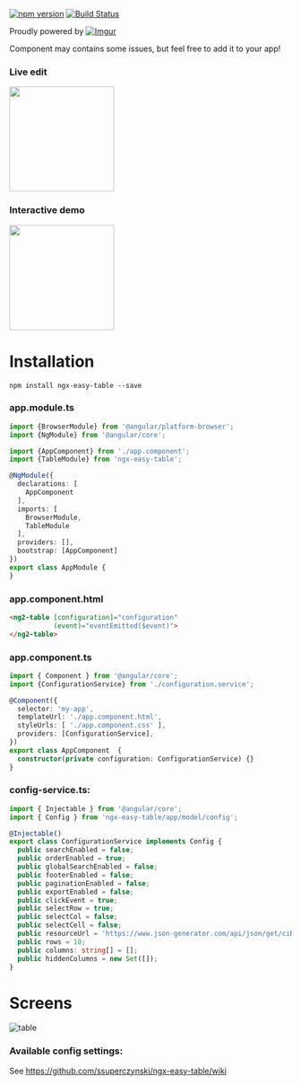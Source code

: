 [![npm version](https://badge.fury.io/js/ngx-easy-table.svg)](https://badge.fury.io/js/ngx-easy-table)
[![Build Status](https://travis-ci.org/ssuperczynski/ngx-easy-table.svg?branch=master)](https://travis-ci.org/ssuperczynski/ngx-easy-table)

Proudly powered by [![Imgur](http://i.imgur.com/qbbb6ah.png)](http://espeo.eu/)

Component may contains some issues, but feel free to add it to your app!

### Live edit
<a href="https://stackblitz.com/edit/angular-5gsg43?embed=1&file=app/app.component.ts">
<img width="187" src="https://github.com/gothinkster/realworld/raw/master/media/edit_on_blitz.png?raw=true" style="max-width:100%;">
</a>

### Interactive demo

<a href="https://angular-2xhnud.stackblitz.io">
<img width="187" src="https://github.com/gothinkster/realworld/raw/master/media/edit_on_blitz.png?raw=true" style="max-width:100%;">
</a>

# Installation

`npm install ngx-easy-table --save`

### app.module.ts

```typescript
import {BrowserModule} from '@angular/platform-browser';
import {NgModule} from '@angular/core';

import {AppComponent} from './app.component';
import {TableModule} from 'ngx-easy-table';

@NgModule({
  declarations: [
    AppComponent
  ],
  imports: [
    BrowserModule,
    TableModule
  ],
  providers: [],
  bootstrap: [AppComponent]
})
export class AppModule {
}

```

### app.component.html

```html
<ng2-table [configuration]="configuration"
           (event)="eventEmitted($event)">
</ng2-table>
```

### app.component.ts

```ts
import { Component } from '@angular/core';
import {ConfigurationService} from './configuration.service';

@Component({
  selector: 'my-app',
  templateUrl: './app.component.html',
  styleUrls: [ './app.component.css' ],
  providers: [ConfigurationService],
})
export class AppComponent  {
  constructor(private configuration: ConfigurationService) {}
}

```


### config-service.ts:

```typescript
import { Injectable } from '@angular/core';
import { Config } from 'ngx-easy-table/app/model/config';

@Injectable()
export class ConfigurationService implements Config {
  public searchEnabled = false;
  public orderEnabled = true;
  public globalSearchEnabled = false;
  public footerEnabled = false;
  public paginationEnabled = false;
  public exportEnabled = false;
  public clickEvent = true;
  public selectRow = true;
  public selectCol = false;
  public selectCell = false;
  public resourceUrl = 'https://www.json-generator.com/api/json/get/ciRBhHznFK?indent=2';
  public rows = 10;
  public columns: string[] = [];
  public hiddenColumns = new Set([]);
}
```

# Screens

![table](http://i.imgur.com/nuUVQNl.png "table")

### Available config settings:

See https://github.com/ssuperczynski/ngx-easy-table/wiki
